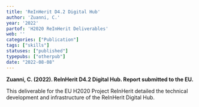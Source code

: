 ```yaml
---
title: 'ReInHerit D4.2 Digital Hub'
author: 'Zuanni, C.'
year: '2022'
partof: 'H2020 ReInHerit Deliverables'
web: ''
categories: ["Publication"]
tags: ["skills"]
statuses: ["published"]
typepubs: ["otherpub"]
date: "2022-08-08"
---
```


**Zuanni, C. (2022). ReInHerit D4.2 Digital Hub. Report submitted to the EU.**

This deliverable for the EU H2020 Project ReInHerit detailed the technical development and infrastructure of the ReInHerit Digital Hub.